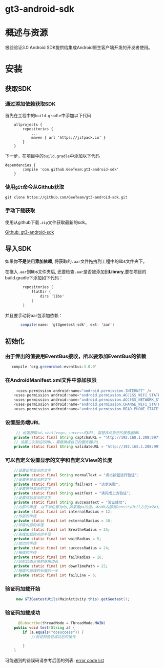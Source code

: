 # gt3-android-sdk
# 概述与资源

极验验证3.0 Android SDK提供给集成Android原生客户端开发的开发者使用。

# 安装

## 获取SDK

### 通过添加依赖获取SDK

首先在工程中的`build.gradle`中添加以下代码

```
	allprojects {
		repositories {
			...
			maven { url 'https://jitpack.io' }
		}
	}
```
下一步，在项目中的`build.gradle`中添加以下代码

```
dependencies {
		compile 'com.github.GeeTeam:gt3-android-sdk'
	}
```


### 使用`git`命令从Github获取

```
git clone https://github.com/GeeTeam/gt3-android-sdk.git
```

### 手动下载获取
使用从github下载`.zip`文件获取最新的sdk。

[Github: gt3-android-sdk](https://github.com/GeeTeam/gt3-android-sdk.zip)

## 导入SDK
如果你**不是**使用**添加依赖**, 将获取的`.aar`文件拖拽到工程中的libs文件夹下。

在拖入`.aar`到libs文件夹后, 还要检查`.aar`是否被添加到**Library**,要在项目的build.gradle下添加如下代码：
```java
        repositories {
            flatDir {
                dirs 'libs'
            }
        }

```
并且要手动将aar包添加依赖：
```java
       compile(name: 'gt3geetest-sdk', ext: 'aar')

``` 
## 初始化
### 由于传出的值要用EventBus接收，所以要添加EventBus的依赖
```java
   compile 'org.greenrobot:eventbus:3.0.0'

```
### 在AndroidManifest.xml文件中添加权限
```java
     <uses-permission android:name="android.permission.INTERNET" />
    <uses-permission android:name="android.permission.ACCESS_WIFI_STATE" />
    <uses-permission android:name="android.permission.ACCESS_NETWORK_STATE" />
    <uses-permission android:name="android.permission.CHANGE_WIFI_STATE" />
    <uses-permission android:name="android.permission.READ_PHONE_STATE" />

```
### 设置服务端URL
```java
     // 设置获取id，challenge，success的URL，需替换成自己的服务器URL
    private static final String captchaURL = "http://192.168.1.208:9977/gt/register1";
    // 设置二次验证的URL，需替换成自己的服务器URL
    private static final String validateURL = "http://192.168.1.208:9977/gt/form-validate1";

```
### 可以自定义设置显示的文字和自定义View的长度
```java
    //设置正常显示的文字
    private static final String normalText = "点击按钮进行验证";
    //设置失败显示的文字
    private static final String failText = "请求失败";
    //设置等待显示的文字
    private static final String waitText = "请完成上方验证";
    //设置成功显示的文字
    private static final String successText = "验证成功";
    //内部的半径  以下单位都为dp,如果用px的话，本sdk内部有DensityUtil方法px2dip()可以将px转换成dp
    private static final int internalRadius = 12;
    //外部的半径
    private static final int externalRadius = 30;
    //呼吸内部的半径
    private static final int BreatheRadius = 25;
    //完成加载的点的半径
    private static final int waitRadius = 5;
    //成功的半径
    private static final int successRadius = 24;
    //报错的半径
    private static final int failRadius = 16;
    //宕机状态三角的直角边长
    private static final int downTimePath = 25;
    //报错内部线的长度的一半
    private static final int failLine = 6;

```
### 验证码加载开始
```java
     new GT3GeetestUtils(MainActivity.this).getGeetest();

```

### 验证码加载成功
```java
      @Subscribe(threadMode = ThreadMode.MAIN)
    public void test(String a) {
        if (a.equals("dosuccess")) {
            //验证码验证成功后的操作

        }
    }

```

可能遇到的错误码请参考后面的列表: [error code list]()
